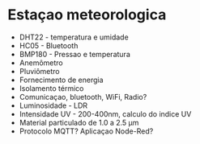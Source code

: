 # Estaçao meteorologica 

- DHT22 - temperatura e umidade 
- HC05 - Bluetooth
- BMP180 - Pressao e temperatura 
- Anemômetro 
- Pluviômetro 
- Fornecimento de energia 
- Isolamento térmico 
- Comunicaçao, bluetooth, WiFi, Radio? 
- Luminosidade - LDR 
- Intensidade UV - 200-400nm, calculo do indice UV 
- Material particulado de 1.0 a 2.5 µm 
- Protocolo MQTT? Aplicaçao Node-Red? 
